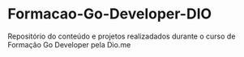# Formacao-Go-Developer-DIO
Repositório do conteúdo e projetos realizadados durante o curso de Formação Go Developer pela Dio.me
